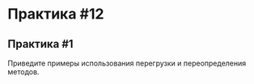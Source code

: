 # Практика #12

## Практика #1

Приведите примеры использования перегрузки и переопределения методов.

